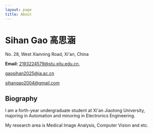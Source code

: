 ```yaml
---
layout: page
title: About
---
```

# Sihan Gao 高思涵

No. 28, West Xianning Road, Xi'an, China

**Email:**
2193224579@stu.xjtu.edu.cn, 

gaosihan2025@ia.ac.cn

sihangao2004@gmail.com

## Biography

I am a forth-year undergraduate student at Xi'an Jiaotong University, majoring in Automation and minoring in Electronics Engineering.

My research area is Medical Image Analysis, Computer Vision and etc.
